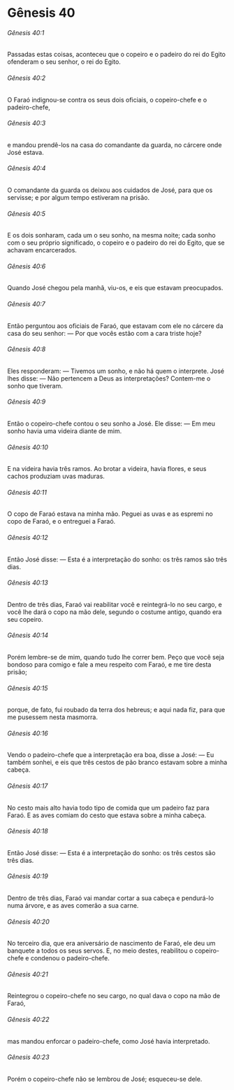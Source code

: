 # Gênesis 40

###### Gênesis 40:1

Passadas estas coisas, aconteceu que o copeiro e o padeiro do rei do Egito ofenderam o seu senhor, o rei do Egito.

###### Gênesis 40:2

O Faraó indignou-se contra os seus dois oficiais, o copeiro-chefe e o padeiro-chefe,

###### Gênesis 40:3

e mandou prendê-los na casa do comandante da guarda, no cárcere onde José estava.

###### Gênesis 40:4

O comandante da guarda os deixou aos cuidados de José, para que os servisse; e por algum tempo estiveram na prisão.

###### Gênesis 40:5

E os dois sonharam, cada um o seu sonho, na mesma noite; cada sonho com o seu próprio significado, o copeiro e o padeiro do rei do Egito, que se achavam encarcerados.

###### Gênesis 40:6

Quando José chegou pela manhã, viu-os, e eis que estavam preocupados.

###### Gênesis 40:7

Então perguntou aos oficiais de Faraó, que estavam com ele no cárcere da casa do seu senhor: — Por que vocês estão com a cara triste hoje?

###### Gênesis 40:8

Eles responderam: — Tivemos um sonho, e não há quem o interprete. José lhes disse: — Não pertencem a Deus as interpretações? Contem-me o sonho que tiveram.

###### Gênesis 40:9

Então o copeiro-chefe contou o seu sonho a José. Ele disse: — Em meu sonho havia uma videira diante de mim.

###### Gênesis 40:10

E na videira havia três ramos. Ao brotar a videira, havia flores, e seus cachos produziam uvas maduras.

###### Gênesis 40:11

O copo de Faraó estava na minha mão. Peguei as uvas e as espremi no copo de Faraó, e o entreguei a Faraó.

###### Gênesis 40:12

Então José disse: — Esta é a interpretação do sonho: os três ramos são três dias.

###### Gênesis 40:13

Dentro de três dias, Faraó vai reabilitar você e reintegrá-lo no seu cargo, e você lhe dará o copo na mão dele, segundo o costume antigo, quando era seu copeiro.

###### Gênesis 40:14

Porém lembre-se de mim, quando tudo lhe correr bem. Peço que você seja bondoso para comigo e fale a meu respeito com Faraó, e me tire desta prisão;

###### Gênesis 40:15

porque, de fato, fui roubado da terra dos hebreus; e aqui nada fiz, para que me pusessem nesta masmorra.

###### Gênesis 40:16

Vendo o padeiro-chefe que a interpretação era boa, disse a José: — Eu também sonhei, e eis que três cestos de pão branco estavam sobre a minha cabeça.

###### Gênesis 40:17

No cesto mais alto havia todo tipo de comida que um padeiro faz para Faraó. E as aves comiam do cesto que estava sobre a minha cabeça.

###### Gênesis 40:18

Então José disse: — Esta é a interpretação do sonho: os três cestos são três dias.

###### Gênesis 40:19

Dentro de três dias, Faraó vai mandar cortar a sua cabeça e pendurá-lo numa árvore, e as aves comerão a sua carne.

###### Gênesis 40:20

No terceiro dia, que era aniversário de nascimento de Faraó, ele deu um banquete a todos os seus servos. E, no meio destes, reabilitou o copeiro-chefe e condenou o padeiro-chefe.

###### Gênesis 40:21

Reintegrou o copeiro-chefe no seu cargo, no qual dava o copo na mão de Faraó,

###### Gênesis 40:22

mas mandou enforcar o padeiro-chefe, como José havia interpretado.

###### Gênesis 40:23

Porém o copeiro-chefe não se lembrou de José; esqueceu-se dele.

